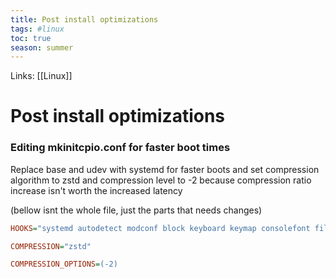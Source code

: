 ```yaml
---
title: Post install optimizations
tags: #linux
toc: true
season: summer
---
```

Links: [[Linux]]
# Post install optimizations

### Editing mkinitcpio.conf for faster boot times
Replace base and udev with systemd for faster boots and set compression algorithm to zstd and compression level to -2 because compression ratio increase isn't worth the increased latency

(bellow isnt the whole file, just the parts that needs changes)
```ini
HOOKS="systemd autodetect modconf block keyboard keymap consolefont filesystems"

COMPRESSION="zstd"

COMPRESSION_OPTIONS=(-2)
```
